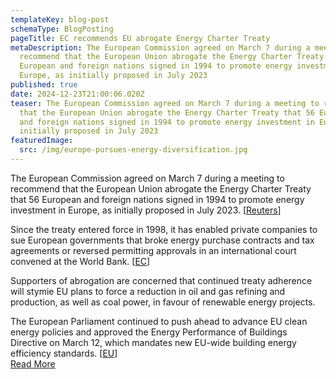 ```yaml
---
templateKey: blog-post
schemaType: BlogPosting
pageTitle: EC recommends EU abrogate Energy Charter Treaty
metaDescription: The European Commission agreed on March 7 during a meeting to
  recommend that the European Union abrogate the Energy Charter Treaty that 56
  European and foreign nations signed in 1994 to promote energy investment in
  Europe, as initially proposed in July 2023
published: true
date: 2024-12-23T21:00:06.020Z
teaser: The European Commission agreed on March 7 during a meeting to recommend
  that the European Union abrogate the Energy Charter Treaty that 56 European
  and foreign nations signed in 1994 to promote energy investment in Europe, as
  initially proposed in July 2023
featuredImage:
  src: /img/europe-pursues-energy-diversification.jpg
---
```

The European Commission agreed on March 7 during a meeting to recommend that the European Union abrogate the Energy Charter Treaty that 56 European and foreign nations signed in 1994 to promote energy investment in Europe, as initially proposed in July 2023. [[Reuters](https://email.cpg-online.de/t/d-l-eydkdkd-l-ddi/)]

Since the treaty entered force in 1998, it has enabled private companies to sue European governments that broke energy purchase contracts and tax agreements or reversed permitting approvals in an international court convened at the World Bank. [[EC](https://email.cpg-online.de/t/d-l-eydkdkd-l-ddd/)]

Supporters of abrogation are concerned that continued treaty adherence will stymie EU plans to force a reduction in oil and gas refining and production, as well as coal power, in favour of renewable energy projects.

The European Parliament continued to push ahead to advance EU clean energy policies and approved the Energy Performance of Buildings Directive on March 12, which mandates new EU-wide building energy efficiency standards. [[EU](https://email.cpg-online.de/t/d-l-eydkdkd-l-ddh/)]\
[R﻿ead More](https://email.cpg-online.de/t/d-74CA97983E5C4FA42540EF23F30FEDED)